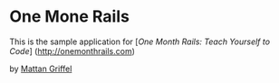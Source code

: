 # One Mone Rails

This is the sample application for
[*One Month Rails: Teach Yourself to Code*]
(http://onemonthrails.com)

by [Mattan Griffel](http://mattangriffel.com)